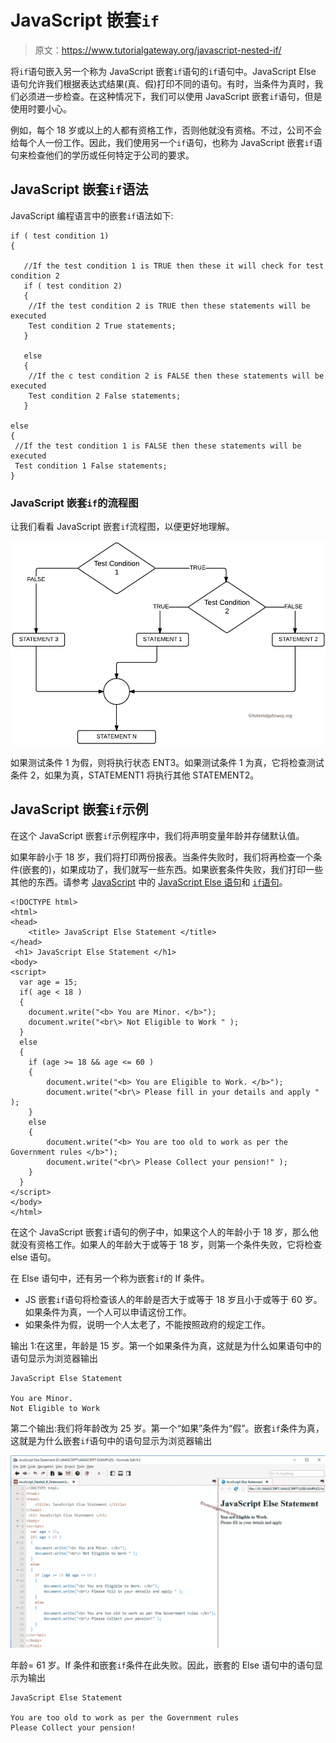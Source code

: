 # JavaScript 嵌套`if`

> 原文：<https://www.tutorialgateway.org/javascript-nested-if/>

将`if`语句嵌入另一个称为 JavaScript 嵌套`if`语句的`if`语句中。JavaScript Else 语句允许我们根据表达式结果(真、假)打印不同的语句。有时，当条件为真时，我们必须进一步检查。在这种情况下，我们可以使用 JavaScript 嵌套`if`语句，但是使用时要小心。

例如，每个 18 岁或以上的人都有资格工作，否则他就没有资格。不过，公司不会给每个人一份工作。因此，我们使用另一个`if`语句，也称为 JavaScript 嵌套`if`语句来检查他们的学历或任何特定于公司的要求。

## JavaScript 嵌套`if`语法

JavaScript 编程语言中的嵌套`if`语法如下:

```
if ( test condition 1)
{

   //If the test condition 1 is TRUE then these it will check for test condition 2
   if ( test condition 2)
   {
    //If the test condition 2 is TRUE then these statements will be executed
    Test condition 2 True statements;
   }

   else
   {
    //If the c test condition 2 is FALSE then these statements will be executed
    Test condition 2 False statements;
   }

else
{
 //If the test condition 1 is FALSE then these statements will be executed
 Test condition 1 False statements;
}
```

### JavaScript 嵌套`if`的流程图

让我们看看 JavaScript 嵌套`if`流程图，以便更好地理解。

![FLOW CHART For Nested If in C Programming](img/e61ed88e992881e0a36f001446bd0ed2.png)

如果测试条件 1 为假，则将执行状态 ENT3。如果测试条件 1 为真，它将检查测试条件 2，如果为真，STATEMENT1 将执行其他 STATEMENT2。

## JavaScript 嵌套`if`示例

在这个 JavaScript 嵌套`if`示例程序中，我们将声明变量年龄并存储默认值。

如果年龄小于 18 岁，我们将打印两份报表。当条件失败时，我们将再检查一个条件(嵌套的)，如果成功了，我们就写一些东西。如果嵌套条件失败，我们打印一些其他的东西。请参考 [JavaScript](https://www.tutorialgateway.org/javascript/) 中的 [JavaScript Else 语句](https://www.tutorialgateway.org/javascript-if-else-statement/)和 [`if`语句](https://www.tutorialgateway.org/javascript-if-statement/)。

```
<!DOCTYPE html>
<html>
<head>
    <title> JavaScript Else Statement </title>
</head>
 <h1> JavaScript Else Statement </h1>
<body>
<script>
  var age = 15;
  if( age < 18 )
  {
    document.write("<b> You are Minor. </b>"); 
    document.write("<br\> Not Eligible to Work " ); 
  }
  else
  {
    if (age >= 18 && age <= 60 )
    {
        document.write("<b> You are Eligible to Work. </b>");
        document.write("<br\> Please fill in your details and apply " ); 
    }
    else
    {
        document.write("<b> You are too old to work as per the Government rules </b>");
        document.write("<br\> Please Collect your pension!" );    
    }
  }
</script>
</body>
</html>
```

在这个 JavaScript 嵌套`if`语句的例子中，如果这个人的年龄小于 18 岁，那么他就没有资格工作。如果人的年龄大于或等于 18 岁，则第一个条件失败，它将检查 else 语句。

在 Else 语句中，还有另一个称为嵌套`if`的 If 条件。

*   JS 嵌套`if`语句将检查该人的年龄是否大于或等于 18 岁且小于或等于 60 岁。如果条件为真，一个人可以申请这份工作。
*   如果条件为假，说明一个人太老了，不能按照政府的规定工作。

输出 1:在这里，年龄是 15 岁。第一个如果条件为真，这就是为什么如果语句中的语句显示为浏览器输出

```
JavaScript Else Statement

You are Minor.
Not Eligible to Work
```

第二个输出:我们将年龄改为 25 岁。第一个“如果”条件为“假”。嵌套`if`条件为真，这就是为什么嵌套`if`语句中的语句显示为浏览器输出

![JavaScript Nested If Statement 2](img/8b1dbb4c1324f5d2adbe0e9f8ad415be.png)

年龄= 61 岁。If 条件和嵌套`if`条件在此失败。因此，嵌套的 Else 语句中的语句显示为输出

```
JavaScript Else Statement

You are too old to work as per the Government rules
Please Collect your pension!
```